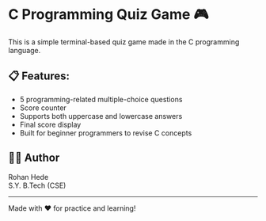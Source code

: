 # C Programming Quiz Game 🎮

This is a simple terminal-based quiz game made in the C programming language.

## 📋 Features:
- 5 programming-related multiple-choice questions
- Score counter
- Supports both uppercase and lowercase answers
- Final score display
- Built for beginner programmers to revise C concepts

## 👨‍💻 Author
Rohan Hede  
S.Y. B.Tech (CSE)

---

Made with ❤️ for practice and learning!
